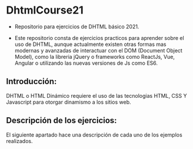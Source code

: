 # DhtmlCourse21
 - Repositorio para ejercicios de DHTML básico 2021.

 - Este repositorio consta de ejercicios practicos para aprender sobre el uso de DHTML, aunque actualmente existen otras formas mas modernas y avanzadas de interactuar con el DOM (Document Object Model), como la libreria jQuery o frameworks como ReactJs, Vue, Angular o utilizando las nuevas versiones de Js como ES6.

## Introducción:
DHTML o HTML Dinámico requiere el uso de las tecnologias HTML, CSS Y Javascript para otorgar dinamismo a los sitios web.

## Descripción de los ejercicios:

El siguiente apartado hace una descripción de cada uno de los ejemplos realizados.